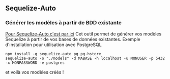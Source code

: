 ## Sequelize-Auto
### Générer les modèles à partir de BDD existante

[Pour Sequelize-Auto c'est par ici](https://github.com/sequelize/sequelize-auto)
Cet outil permet de générer vos modèles Sequelize à partir de vos bases de données existantes.
Exemple d'installation pour utilisation avec PostgreSQL

```
npm install -g sequelize-auto pg pg-hstore
sequelize-auto -o "./models" -d MABASE -h localhost -u MONUSER -p 5432 -x MONPASSWORD -e postgres
```

et voilà vos modèles créés !

